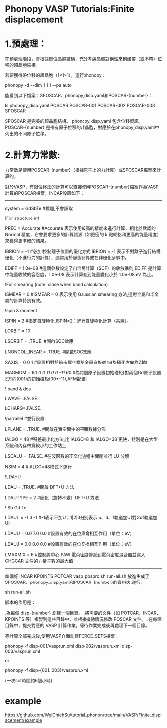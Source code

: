 # Phonopy VASP Tutorials:Finite displacement  

# 1.預處理：

在預處理階段，會根據單位晶胞結構，充分考慮晶體對稱性來創建帶（或不帶）位移的超晶胞結構。

若要獲得帶位移的超晶胞（1×1×1），運行phonopy：

phonopy -d --dim 1 1 1 --pa auto

能看到以下檔案：SPOSCAR、phonopy_disp.yaml和POSCAR-{number}：

ls
phonopy_disp.yaml  POSCAR  POSCAR-001  POSCAR-002  POSCAR-003  SPOSCAR

SPOSCAR 是完美的超晶胞結構。
phonopy_disp.yaml 包含位移資訊。
POSCAR-{number} 是帶有原子位移的超晶胞，對應於在phonopy_disp.yaml中列出的不同原子位移。

# 2.計算力常數:

力常數是使用POSCAR-{number}（根據原子上的力計算）或SPOSCAR檔案來計算的。

對於VASP，有限位移法的計算可以直接使用POSCAR-{number}檔案作為VASP計算的POSCAR檔案。INCAR設置如下：

---------------------------------------

system = GdSbTe #標題,不會讀取

!For structure inf

PREC = Accurate #Accurate 表示使用較高的精度來進行計算，相比於默認的 Normal 精度，它會要求更多的計算資源（如更密的 k 點網格和更高的能量精度）來獲得更準確的結果。

IBRION = -1 #必加!控制離子位置的優化方式,IBRION = -1 表示不對離子進行結構優化（不進行力的計算），通常用於靜態計算或在非優化步驟中。

EDIFF = 1.0e-08 #這個參數設定了自洽場計算（SCF）的收斂準則,EDIFF 是計算中能量收斂的容忍度，1.0e-08 表示計算直到能量變化小於 1.0e-08 eV 為止。

!For smearing (note: close when band calculation)

ISMEAR = 0 #ISMEAR = 0 表示使用 Gaussian smearing 方法,這對金屬和半金屬的計算特別有效。

!spin & moment 

ISPIN = 2 #指定自旋極化,ISPIN=2：進行自旋極化計算（共線）。

LORBIT = 10

LSORBIT = .TRUE. #開啟SOC效應

LNONCOLLINEAR = .TRUE. #開啟SOC效應

SAXIS = 0 0 1 #設置相對於笛卡爾坐標的全局自旋軸(自旋極化方向為Z軸)

MAGMOM = 6*0 0 0 11 0 0 -11 6*0 #為每個原子設置初始磁矩[對兩個Gd原子設置Z方向(001)的初始磁矩(00+-11),AFM配置]

! band & dos

LWAVE=.FALSE.

LCHARG=.FALSE.

!parrallel #並行設置

LPLANE = .TRUE. #開啟在實空間中的平面數據分佈

IALGO = 48 #殘差最小化方法,比 IALGO=8 和 IALGO=38 更快，特別是在大型系統和內存帶寬較小的工作站上

LSCALU = .FALSE. #在波函數的正交化過程中關閉並行 LU 分解

NSIM = 4 #IALGO=48模式下運行

!LDA+U

LDAU = .TRUE. #開啟 DFT+U 方法

LDAUTYPE = 2 #簡化（旋轉不變）DFT+U 方法

! Sb Gd Te

LDAUL = -1 3 -1 #-1表示不加U；1|2|3分别表示 p、d、f軌道加U(對Gdf軌道加U)

LDAUU = 0.0 7.0 0.0 #設置有效的在位庫侖相互作用（單位：eV）

LDAUJ = 0.0 0.0 0.0 #設置有效的在位交換相互作用（單位：eV）

LMAXMIX = 6 #控制將中心 PAW 電荷密度傳遞到電荷密度混合器並寫入 CHGCAR 文件的 𝑙-量子數的最大值

---------------------------------------

準備好 INCAR KPOINTS POTCAR vasp_pbspro.sh run-all.sh 放進生成了SPOSCAR、phonopy_disp.yaml和POSCAR-{number}的資料夾,運行:

sh run-all.sh

腳本的作用是：

.為每個 disp-{number} 創建一個目錄。
.將需要的文件（如 POTCAR、INCAR、KPOINTS 等）複製到這些目錄中，並根據擾動情況修改 POSCAR 文件。
.在每個目錄中，提交對應的 VASP 計算作業，等待作業完成後再處理下一個目錄。

等計算全部完成後,使用VASP介面創建FORCE_SETS檔案：

phonopy -f disp-001/vasprun.xml disp-002/vasprun.xml disp-003/vasprun.xml

or

phonopy -f disp-{001..003}/vasprun.xml

(一次scf時間約6個小時)

# example

https://github.com/WeiChiehSu/tutorial_phonon/tree/main/VASP/Finite_displacement/example
